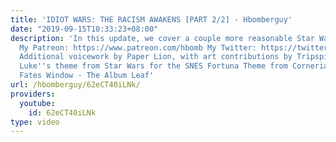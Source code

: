 ```yaml
---
title: 'IDIOT WARS: THE RACISM AWAKENS [PART 2/2] - Hbomberguy'
date: "2019-09-15T10:33:23+08:00"
description: 'In this update, we cover a couple more reasonable Star Wars fans!!!!
  My Patreon: https://www.patreon.com/hbomb My Twitter: https://twitter.com/hbomberguy
  Additional voicework by Paper Lion, with art contributions by Tripspike. Music:
  Luke''s theme from Star Wars for the SNES Fortuna Theme from Corneria Duel of the
  Fates Window - The Album Leaf'
url: /hbomberguy/62eCT40iLNk/
providers:
  youtube:
    id: 62eCT40iLNk
type: video
---
```

